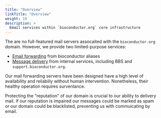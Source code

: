 ```yaml
---
title: "Overview"
linkTitle: "Overview"
weight: 10
description: >
  Email services within `bioconductor.org` core infrastructure
---
```

The are no full-featured mail servers assocaited with the `bioconductor.org` domain. However, we provide two limited-purpose services:
- [Email forwarding](../email-forwarding) from bioconductor aliases
- [Message delivery](../outbound-email) from internal services, including BBS and `support.bioconductor.org`.

Our mail forwarding servers have been designed have a high level of availability and reliabiliy without human intervention. Nonetheless, their healthy operation requires survenlance.

Protecting the "reputation" of our domain is crucial to our ability to delivery mail. If our reputation is impaired our messages could be marked as spam or our domain could be blacklisted, preventing us with commuicating by email.
